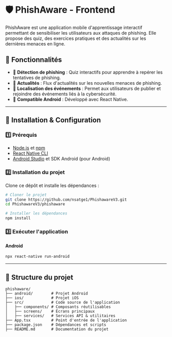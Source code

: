 # 🛡️ PhishAware - Frontend

PhishAware est une application mobile d'apprentissage interactif permettant de sensibiliser les utilisateurs aux attaques de phishing. Elle propose des quiz, des exercices pratiques et des actualités sur les dernières menaces en ligne.

## 📌 Fonctionnalités
- 🎯 **Détection de phishing** : Quiz interactifs pour apprendre à repérer les tentatives de phishing.
- 📰 **Actualités** : Flux d'actualités sur les nouvelles menaces de phishing.
- 📍 **Localisation des événements** : Permet aux utilisateurs de publier et rejoindre des événements liés à la cybersécurité.
- 📱 **Compatible Android** : Développé avec React Native.

---

## 🚀 Installation & Configuration

### 1️⃣ Prérequis
- [Node.js](https://nodejs.org/) et [npm](https://www.npmjs.com/)
- [React Native CLI](https://reactnative.dev/docs/environment-setup)
- [Android Studio](https://developer.android.com/studio) et SDK Android (pour Android)

### 2️⃣ Installation du projet
Clone ce dépôt et installe les dépendances :
```bash
# Cloner le projet
git clone https://github.com/nsatge1/PhishawareV3.git
cd PhishawareV3/phishaware

# Installer les dépendances
npm install
```

### 3️⃣ Exécuter l'application
#### Android
```bash
npx react-native run-android
```
---

## 📁 Structure du projet
```
phishaware/
├── android/        # Projet Android
├── ios/            # Projet iOS
├── src/            # Code source de l'application
│   ├── components/ # Composants réutilisables
│   ├── screens/    # Écrans principaux
│   ├── services/   # Services API & utilitaires
├── App.tsx         # Point d'entrée de l'application
├── package.json    # Dépendances et scripts
├── README.md       # Documentation du projet
```